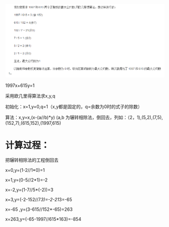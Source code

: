 

![](https://raw.githubusercontent.com/h1iba1/h1iba1.github.io/refs/heads/master/_posts/CTF/crpto/期末复习/计算题/一些数学基础/images/DDA9E0CCAD934A21ADE8B56CF489A7F6clipboard.png)



1997x+615y=1



采用欧几里得算法求x,y,q

初始化：x=1,y=0,q=1（x,y都是固定的，q=余数为0时的式子的除数）

算法：x,y=x,(x-(a//b)*y) (a,b 为辗转相除法，倒回去，列如：（2，1),(5,2),(7,5),(152,7),(615,152),(1997,615)



# 计算过程：

把辗转相除法的工程倒回去



x=0,y=(1-2//1*0)=1

x=1,y=(0-5//2*1)=-2

x=-2,y=(1-7//5*(-2))=3

x=3,y=(-2-152//7*3)=-2-21*3=-65

x=-65 ,y=(3-615//152*-65)=263

x=263,y=(-65-1997//615*163)=-854




